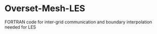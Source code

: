 # Overset-Mesh-LES
FORTRAN code for inter-grid communication and boundary interpolation needed for LES
